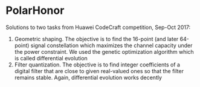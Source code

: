 # PolarHonor

Solutions to two tasks from Huawei CodeCraft competition, Sep-Oct 2017:

1. Geometric shaping. The objective is to find the 16-point (and later 64-point) signal constellation which maximizes the channel capacity under the power constraint. We used the genetic optimization algorithm which is called differential evolution
2. Filter quantization. The objective is to find integer coefficients of a digital filter that are close to given real-valued ones so that the filter remains stable. Again, differential evolution works decently
